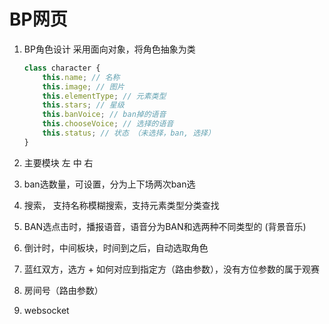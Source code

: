 # BP网页

1. BP角色设计
    采用面向对象，将角色抽象为类
    ```js
    class character {
        this.name; // 名称
        this.image; // 图片
        this.elementType; // 元素类型
        this.stars; // 星级
        this.banVoice; // ban掉的语音
        this.chooseVoice; // 选择的语音
        this.status; // 状态 （未选择，ban, 选择）
    }
    ```
2. 主要模块
    <el-aside> 左      <el-container>中     <el-aside>右

3. ban选数量，可设置，分为上下场两次ban选
4. 搜索， 支持名称模糊搜索，支持元素类型分类查找
5. BAN选点击时，播报语音，语音分为BAN和选两种不同类型的 (背景音乐)
6. 倒计时，中间板块，时间到之后，自动选取角色
7. 蓝红双方，选方 + 如何对应到指定方（路由参数），没有方位参数的属于观赛
8. 房间号（路由参数）
9. websocket